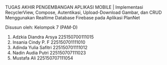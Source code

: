 TUGAS AKHIR PENGEMBANGAN APLIKASI MOBILE | 
Implementasi RecyclerView, Compose, Autentikasi, Upload-Download Gambar, dan CRUD Menggunakan Realtime Database Firebase pada Aplikasi PlanNet

Disusun oleh:
Kelompok 7 (PAM-D)
1. Adzkia Diandra Arsya 		225150700111015
2. Insania Cindy P. F			  225150701111010
3. Adinda Yulia Safitri			225150701111012
4. Nadin Audia Putri			  225150707111023
5. Mustafa Ali				      225150707111054
